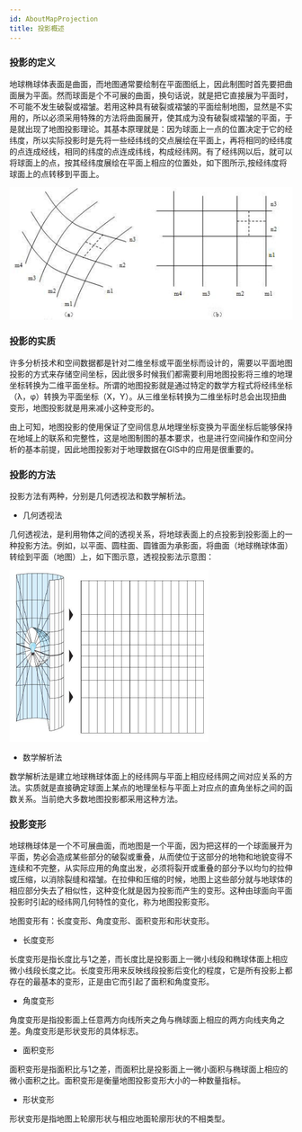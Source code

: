 ```yaml
---
id: AboutMapProjection
title: 投影概述
---
```

### 投影的定义

地球椭球体表面是曲面，而地图通常要绘制在平面图纸上，因此制图时首先要把曲面展为平面。然而球面是个不可展的曲面，换句话说，就是把它直接展为平面时，不可能不发生破裂或褶皱。若用这种具有破裂或褶皱的平面绘制地图，显然是不实用的，所以必须采用特殊的方法将曲面展开，使其成为没有破裂或褶皱的平面，于是就出现了地图投影理论。其基本原理就是：因为球面上一点的位置决定于它的经纬度，所以实际投影时是先将一些经纬线的交点展绘在平面上，再将相同的经纬度的点连成经线，相同的纬度的点连成纬线，构成经纬网。有了经纬网以后，就可以将球面上的点，按其经纬度展绘在平面上相应的位置处，如下图所示,按经纬度将球面上的点转移到平面上。

![](img/MapProjection.png)  

  
### 投影的实质

许多分析技术和空间数据都是针对二维坐标或平面坐标而设计的，需要以平面地图投影的方式来存储空间坐标，因此很多时候我们都需要利用地图投影将三维的地理坐标转换为二维平面坐标。所谓的地图投影就是通过特定的数学方程式将经纬坐标（λ，φ）转换为平面坐标（X，Y）。从三维坐标转换为二维坐标时总会出现扭曲变形，地图投影就是用来减小这种变形的。

由上可知，地图投影的使用保证了空间信息从地理坐标变换为平面坐标后能够保持在地域上的联系和完整性，这是地图制图的基本要求，也是进行空间操作和空间分析的基本前提，因此地图投影对于地理数据在GIS中的应用是很重要的。

### 投影的方法

投影方法有两种，分别是几何透视法和数学解析法。

* 几何透视法 

几何透视法，是利用物体之间的透视关系，将地球表面上的点投影到投影面上的一种投影方法。例如，以平面、圆柱面、圆锥面为承影面，将曲面（地球椭球体面）转绘到平面（地图）上，如下图示意，透视投影法示意图：

![](img/perspective.png)  

* 数学解析法

数学解析法是建立地球椭球体面上的经纬网与平面上相应经纬网之间对应关系的方法。实质就是直接确定球面上某点的地理坐标与平面上对应点的直角坐标之间的函数关系。当前绝大多数地图投影都采用这种方法。

### 投影变形

地球椭球体是一个不可展曲面，而地图是一个平面，因为把这样的一个球面展开为平面，势必会造成某些部分的破裂或重叠，从而使位于这部分的地物和地貌变得不连续和不完整，从实际应用的角度出发，必须将裂开或重叠的部分予以均匀的拉伸或压缩，以消除裂缝和褶皱。在拉伸和压缩的时候，地图上这些部分就与地球体的相应部分失去了相似性，这种变化就是因为投影而产生的变形。这种由球面向平面投影时引起的经纬网几何特性的变化，称为地图投影变形。

地图变形有：长度变形、角度变形、面积变形和形状变形。

* 长度变形

长度变形是指长度比与1之差，而长度比是投影面上一微小线段和椭球体面上相应微小线段长度之比。长度变形用来反映线段投影后变化的程度，它是所有投影上都存在的最基本的变形，正是由它而引起了面积和角度变形。

* 角度变形

角度变形是指投影面上任意两方向线所夹之角与椭球面上相应的两方向线夹角之差。角度变形是形状变形的具体标志。

* 面积变形

面积变形是指面积比与1之差，而面积比是投影面上一微小面积与椭球面上相应的微小面积之比。面积变形是衡量地图投影变形大小的一种数量指标。

* 形状变形

形状变形是指地图上轮廓形状与相应地面轮廓形状的不相类型。


